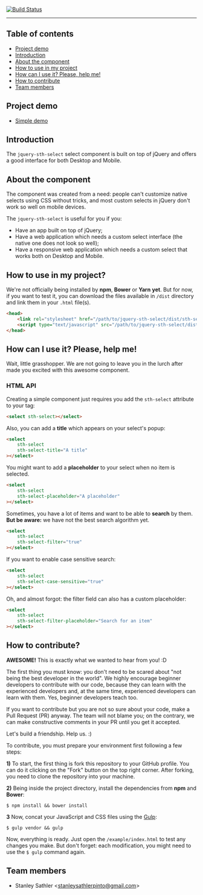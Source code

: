 [![Build Status](https://travis-ci.org/StanleySathler/jquery-sth-select.svg?branch=master)](https://travis-ci.org/StanleySathler/jquery-sth-select)

---
## Table of contents
* [Project demo](#project-demo)
* [Introduction](#introduction)
* [About the component](#about-the-component)
* [How to use in my project](#how-to-use-in-my-project)
* [How can I use it? Please, help me!](#how-can-i-use-it-please-help-me)
* [How to contribute](#how-to-contribute)
* [Team members](#team-members)

## Project demo
* [Simple demo](https://stanleysathler.github.io/jquery-sth-select/example/)

## Introduction
The `jquery-sth-select` select component is built on top of jQuery and offers a good interface for both Desktop and Mobile.

## About the component
The component was created from a need: people can't customize native selects using CSS without tricks, and most custom selects in jQuery don't work so well on mobile devices.

The `jquery-sth-select` is useful for you if you:
* Have an app built on top of jQuery;
* Have a web application which needs a custom select interface (the native one does not look so well);
* Have a responsive web application which needs a custom select that works both on Desktop and Mobile.

## How to use in my project?
We're not officially being installed by **npm**, **Bower** or **Yarn** **yet**. But for now, if you want to test it, you can download the files available in `/dist` directory and link them in your `.html` file(s).

```html
<head>
	<link rel="stylesheet" href="/path/to/jquery-sth-select/dist/sth-select.css" />
	<script type="text/javascript" src="/path/to/jquery-sth-select/dist/sth-select.js"></script>
</head>
```

## How can I use it? Please, help me!
Wait, little grasshopper. We are not going to leave you in the lurch after made you excited with this awesome component.

### HTML API
Creating a simple component just requires you add the `sth-select` attribute to your tag:
```html
<select sth-select></select>
```

Also, you can add a **title** which appears on your select's popup:
```html
<select
	sth-select
	sth-select-title="A title"
></select>
```

You might want to add a **placeholder** to your select when no item is selected.
```html
<select
	sth-select
	sth-select-placeholder="A placeholder"
></select>
```

Sometimes, you have a lot of items and want to be able to **search** by them. **But be aware:** we have not the best search algorithm yet.
```html
<select
	sth-select
	sth-select-filter="true"
></select>
```

If you want to enable case sensitive search:
```html
<select
	sth-select
	sth-select-case-sensitive="true"
></select>
```

Oh, and almost forgot: the filter field can also has a custom placeholder:
```html
<select
	sth-select
	sth-select-filter-placeholder="Search for an item"
></select>
```

## How to contribute?
**AWESOME!** This is exactly what we wanted to hear from you! :D

The first thing you must know: you don't need to be scared about "not being the best developer in the world". We highly encourage beginner developers to contribute with our code, because they can learn with the experienced developers and, at the same time, experienced developers can learn with them. Yes, beginner developers teach too.

If you want to contribute but you are not so sure about your code, make a Pull Request (PR) anyway. The team will not blame you; on the contrary, we can make constructive comments in your PR until you get it accepted.

Let's build a friendship. Help us. :)

To contribute, you must prepare your environment first following a few steps:

**1)** To start, the first thing is fork this repository to your GitHub profile. You can do it clicking on the "Fork" button on the top right corner. After forking, you need to clone the repository into your machine.

**2)** Being inside the project directory, install the dependencies from **npm** and **Bower**:
```
$ npm install && bower install
```

**3** Now, concat your JavaScript and CSS files using the [Gulp](https://gulpjs.com/):
```
$ gulp vendor && gulp
```

Now, everything is ready. Just open the `/example/index.html` to test any changes you make. But don't forget: each modification, you might need to use the `$ gulp` command again.

## Team members
* Stanley Sathler <<stanleysathlerpinto@gmail.com>>

